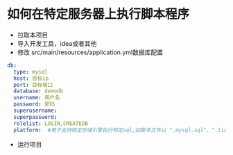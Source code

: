 # 如何在特定服务器上执行脚本程序
- 拉取本项目
- 导入开发工具，idea或者其他
- 修改 src/main/resources/application.yml数据库配置

```yaml
db:
  type: mysql
  host: 目标ip
  port: 目标端口
  database: demodb
  username: 用户名
  password: 密码
  superusername:
  superpassword:
  rolelist: LOGIN,CREATEDB
  platform:  #用于支持特定存储引擎执行特定sql,如脚本文件以 ".mysql.sql"、".tidb.sql"结尾只在特定存储引擎执行

```
- 运行项目